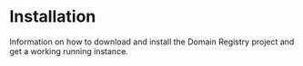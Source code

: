 # Installation

Information on how to download and install the Domain Registry project and get a working running instance.
